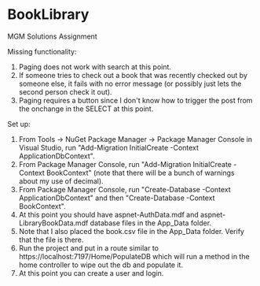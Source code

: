 # BookLibrary
MGM Solutions Assignment

Missing functionality:
1. Paging does not work with search at this point.
2. If someone tries to check out a book that was recently checked out by someone else, it fails with no error message (or possibly just lets the second person check it out).
3. Paging requires a button since I don't know how to trigger the post from the onchange in the SELECT at this point.

Set up:
1. From Tools -> NuGet Package Manager -> Package Manager Console in Visual Studio, run "Add-Migration InitialCreate -Context ApplicationDbContext".
2. From Package Manager Console, run "Add-Migration InitialCreate -Context BookContext" (note that there will be a bunch of warnings about my use of decimal).
3. From Package Manager Console, run "Create-Database -Context ApplicationDbContext" and then "Create-Database -Context BookContext".
4. At this point you should have aspnet-AuthData.mdf and aspnet-LibraryBookData.mdf database files in the App_Data folder.
5. Note that I also placed the book.csv file in the App_Data folder. Verify that the file is there.
6. Run the project and put in a route similar to https://localhost:7197/Home/PopulateDB which will run a method in the home controller to wipe out the db and populate it.
7. At this point you can create a user and login. 

